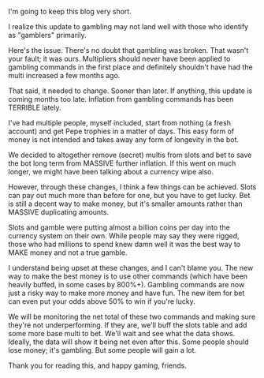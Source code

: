 I'm going to keep this blog very short.

I realize this update to gambling may not land well with those who identify as "gamblers" primarily.

Here's the issue. There's no doubt that gambling was broken. That wasn't your fault; it was ours. Multipliers should never have been applied to gambling commands in the first place and definitely shouldn't have had the multi increased a few months ago.

That said, it needed to change. Sooner than later. If anything, this update is coming months too late. Inflation from gambling commands has been TERRIBLE lately.

I've had multiple people, myself included, start from nothing (a fresh account) and get Pepe trophies in a matter of days. This easy form of money is not intended and takes away any form of longevity in the bot.

We decided to altogether remove (secret) multis from slots and bet to save the bot long term from MASSIVE further inflation. If this went on much longer, we might have been talking about a currency wipe also.

However, through these changes, I think a few things can be achieved. Slots can pay out much more than before for one, but you have to get lucky. Bet is still a decent way to make money, but it's smaller amounts rather than MASSIVE duplicating amounts.

Slots and gamble were putting almost a billion coins per day into the currency system on their own. While people may say they were rigged, those who had millions to spend knew damn well it was the best way to MAKE money and not a true gamble.

I understand being upset at these changes, and I can't blame you. The new way to make the best money is to use other commands (which have been heavily buffed, in some cases by 800%+). Gambling commands are now just a risky way to make more money and have fun. The new item for bet can even put your odds above 50% to win if you're lucky.

We will be monitoring the net total of these two commands and making sure they're not underperforming. If they are, we'll buff the slots table and add some more base multi to bet. We'll wait and see what the data shows. Ideally, the data will show it being net even after this. Some people should lose money; it's gambling. But some people will gain a lot.

Thank you for reading this, and happy gaming, friends.